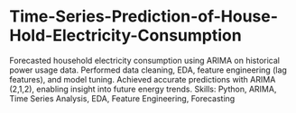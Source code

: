 # Time-Series-Prediction-of-House-Hold-Electricity-Consumption
Forecasted household electricity consumption using ARIMA on historical power usage data. Performed data cleaning, EDA, feature engineering (lag features), and model tuning. Achieved accurate predictions with ARIMA (2,1,2), enabling insight into future energy trends.  Skills: Python, ARIMA, Time Series Analysis, EDA, Feature Engineering, Forecasting
